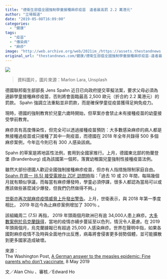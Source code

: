 ```yaml
---
title: "德衛生部倡全國強制學童接種麻疹疫苗　違者最高罰 2.2 萬港元"
author: "立場報道"
date: "2019-05-08T16:09:00"
categories:
  - "健康"
tags:
  - "疫苗"
  - "傳染病"
  - "麻疹"
image: "http://web.archive.org/web/2021im_/https://assets.thestandnews.com/media/photos/marlon-lara-1449239-unsplash20copy_bvdYJ.png"
original_url: "thestandnews.com/健康/德衛生部倡全國強制學童接種麻疹疫苗-違者最高罰-2-2-萬港元"
---
```

![](http://web.archive.org/web/2021im_/https://assets.thestandnews.com/media/photos/marlon-lara-1449239-unsplash20copy_bvdYJ.png)
> 資料圖片，圖片來源：Marlon Lara, Unsplash

德國聯邦衛生部部長 Jens Spahn 近日已向政府提交草擬法案，要求父母必須為適齡學童接種麻疹疫苗，否則將會面臨最高 2,500 歐元（折合約 2.2 萬港元）的罰款。 Spahn 強調立法重點並非罰款，而是確保學童從疫苗獲得足夠免疫力。

現時，德國的強制教育於兒童六歲時開始，但草案亦會禁止未有接種疫苗的幼童接受學前教育。

麻疹具有高度傳染性，但完全可以透過接種疫苗預防：大多數感染麻疹的病人都是無接種過疫苗或只接種了其中一劑疫苗，而德國在 2018 年全年共錄得 500 多個麻疹案例，今年迄今則已有 300 人感染該病。

Spahn 的草案是將地區性法例，套用到全國家推行。上月，德國東北部的勃蘭登堡 (Brandenburg) 成為該國第一個邦，落實幼稚園兒童強制性接種疫苗法例。

雖然大部份德國人歡迎全國強制接種麻疹疫苗，但亦有人指措施限制家庭自由。 [Spahn 在周一 (6.5) 接受電視台 ZDF 訪問時](http://web.archive.org/web/20211229132405/https://www.zdf.de/nachrichten/heute/spahn-zur-masern-impfpflicht-100.html)指：「過去 10 或 20 年間，每隔幾個月就有類似爭議，而每當有麻疹爆發時，學童必須停課，很多人都認為當局可以或應該做些甚麼減少爆發，但我們仍然做得不夠。」

[世衛亦再次就麻疹疫情威脅上升發出警告](http://web.archive.org/web/20211229132405/https://www.reuters.com/article/us-health-measles-europe/who-issues-warning-as-measles-infects-34000-in-europe-this-year-idUSKCN1SD0SA)。上月，世衛表示，與 2018 年第一季度相比， 2019 年迄今為止麻疹案例增加了 300％ 。

該組織周二 (7.5) 再指， 2019 年頭兩個月歐洲已有逾 34,000人患上麻疹。[大多數案例於烏克蘭錄得](../../%E5%81%A5%E5%BA%B7/%E4%B8%96%E8%A1%9B-2018-%E6%AD%90%E6%B4%B2%E9%BA%BB%E7%96%B9%E7%97%85%E4%BE%8B%E5%A2%9E-2-%E5%80%8D-%E7%83%8F%E5%85%8B%E8%98%AD%E6%88%90%E9%87%8D%E7%81%BD%E5%8D%80/)，當地的疫情亦續步蔓延至以色列，情況令人憂慮。在 2019 年頭兩個月，烏克蘭據報已有超過 25,000 人感染麻疹。世界在聲明中指，如果各國對麻疹疫情不及時與全面地作出反應，病毒將會侵害更多弱勢個體，並可能擴散到更多國家造成破壞。

來源：  
The Washington Post, [A German answer to the measles epidemic: Fine parents who don’t vaccinate](http://web.archive.org/web/20211229132405/https://www.sciencealert.com/german-minister-proposes-a-novel-way-to-convince-people-to-vaccinate-against-measles), 8 May 2019

文／Alan Chiu 、審核／Edward Ho